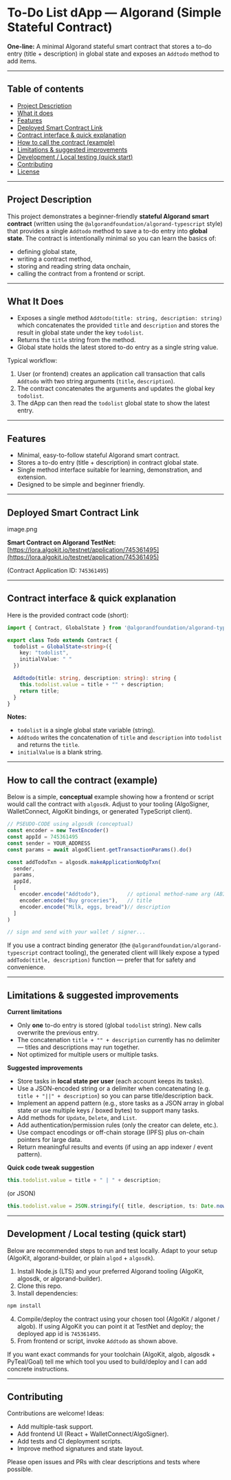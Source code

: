 # To-Do List dApp — Algorand (Simple Stateful Contract)

**One-line:** A minimal Algorand stateful smart contract that stores a to-do entry (title + description) in global state and exposes an `Addtodo` method to add items.

---

## Table of contents

* [Project Description](#project-description)
* [What it does](#what-it-does)
* [Features](#features)
* [Deployed Smart Contract Link](#deployed-smart-contract-link)
* [Contract interface & quick explanation](#contract-interface--quick-explanation)
* [How to call the contract (example)](#how-to-call-the-contract-example)
* [Limitations & suggested improvements](#limitations--suggested-improvements)
* [Development / Local testing (quick start)](#development--local-testing-quick-start)
* [Contributing](#contributing)
* [License](#license)

---

## Project Description

This project demonstrates a beginner-friendly **stateful Algorand smart contract** (written using the `@algorandfoundation/algorand-typescript` style) that provides a single `Addtodo` method to save a to-do entry into **global state**. The contract is intentionally minimal so you can learn the basics of:

* defining global state,
* writing a contract method,
* storing and reading string data onchain,
* calling the contract from a frontend or script.

---

## What It Does

* Exposes a single method `Addtodo(title: string, description: string)` which concatenates the provided `title` and `description` and stores the result in global state under the key `todolist`.
* Returns the `title` string from the method.
* Global state holds the latest stored to-do entry as a single string value.

Typical workflow:

1. User (or frontend) creates an application call transaction that calls `Addtodo` with two string arguments (`title`, `description`).
2. The contract concatenates the arguments and updates the global key `todolist`.
3. The dApp can then read the `todolist` global state to show the latest entry.

---

## Features

* Minimal, easy-to-follow stateful Algorand smart contract.
* Stores a to-do entry (title + description) in contract global state.
* Single method interface suitable for learning, demonstration, and extension.
* Designed to be simple and beginner friendly.

---

## Deployed Smart Contract Link
image.png

**Smart Contract on Algorand TestNet:**
[https://lora.algokit.io/testnet/application/745361495](https://lora.algokit.io/testnet/application/745361495)

(Contract Application ID: `745361495`)

---

## Contract interface & quick explanation

Here is the provided contract code (short):

```ts
import { Contract, GlobalState } from '@algorandfoundation/algorand-typescript'

export class Todo extends Contract {
  todolist = GlobalState<string>({
    key: "todolist",
    initialValue: " "
  })

  Addtodo(title: string, description: string): string {
    this.todolist.value = title + "" + description;
    return title;
  }
}
```

**Notes:**

* `todolist` is a single global state variable (string).
* `Addtodo` writes the concatenation of `title` and `description` into `todolist` and returns the `title`.
* `initialValue` is a blank string.

---

## How to call the contract (example)

Below is a simple, **conceptual** example showing how a frontend or script would call the contract with `algosdk`. Adjust to your tooling (AlgoSigner, WalletConnect, AlgoKit bindings, or generated TypeScript client).

```js
// PSEUDO-CODE using algosdk (conceptual)
const encoder = new TextEncoder()
const appId = 745361495
const sender = YOUR_ADDRESS
const params = await algodClient.getTransactionParams().do()

const addTodoTxn = algosdk.makeApplicationNoOpTxn(
  sender,
  params,
  appId,
  [
    encoder.encode("Addtodo"),         // optional method-name arg (ABI-less pattern)
    encoder.encode("Buy groceries"),   // title
    encoder.encode("Milk, eggs, bread")// description
  ]
)

// sign and send with your wallet / signer...
```

If you use a contract binding generator (the `@algorandfoundation/algorand-typescript` contract tooling), the generated client will likely expose a typed `addTodo(title, description)` function — prefer that for safety and convenience.

---

## Limitations & suggested improvements

**Current limitations**

* Only **one** to-do entry is stored (global `todolist` string). New calls overwrite the previous entry.
* The concatenation `title + "" + description` currently has no delimiter — titles and descriptions may run together.
* Not optimized for multiple users or multiple tasks.

**Suggested improvements**

* Store tasks in **local state per user** (each account keeps its tasks).
* Use a JSON-encoded string or a delimiter when concatenating (e.g. `title + "||" + description`) so you can parse title/description back.
* Implement an append pattern (e.g., store tasks as a JSON array in global state or use multiple keys / boxed bytes) to support many tasks.
* Add methods for `Update`, `Delete`, and `List`.
* Add authentication/permission rules (only the creator can delete, etc.).
* Use compact encodings or off-chain storage (IPFS) plus on-chain pointers for large data.
* Return meaningful results and events (if using an app indexer / event pattern).

**Quick code tweak suggestion**

```ts
this.todolist.value = title + " | " + description;
```

(or JSON)

```ts
this.todolist.value = JSON.stringify({ title, description, ts: Date.now() })
```

---

## Development / Local testing (quick start)

Below are recommended steps to run and test locally. Adapt to your setup (AlgoKit, algorand-builder, or plain `algod` + `algosdk`).

1. Install Node.js (LTS) and your preferred Algorand tooling (AlgoKit, algosdk, or algorand-builder).
2. Clone this repo.
3. Install dependencies:

```bash
npm install
```

4. Compile/deploy the contract using your chosen tool (AlgoKit / algonet / algob). If using AlgoKit you can point it at TestNet and deploy; the deployed app id is `745361495`.
5. From frontend or script, invoke `Addtodo` as shown above.

If you want exact commands for your toolchain (AlgoKit, algob, algosdk + PyTeal/Goal) tell me which tool you used to build/deploy and I can add concrete instructions.

---

## Contributing

Contributions are welcome! Ideas:

* Add multiple-task support.
* Add frontend UI (React + WalletConnect/AlgoSigner).
* Add tests and CI deployment scripts.
* Improve method signatures and state layout.

Please open issues and PRs with clear descriptions and tests where possible.


